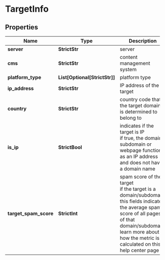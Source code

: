 # TargetInfo


## Properties

| Name | Type | Description | Notes |
|------------ | ------------- | ------------- | -------------|
**server** | **StrictStr** | server |[optional]|
**cms** | **StrictStr** | content management system |[optional]|
**platform_type** | **List[Optional[StrictStr]]** | platform type |[optional]|
**ip_address** | **StrictStr** | IP address of the target |[optional]|
**country** | **StrictStr** | country code that the target domain is determined to belong to |[optional]|
**is_ip** | **StrictBool** | indicates if the target is IP<br>if true, the domain, subdomain or webpage functions as an IP address and does not have a domain name |[optional]|
**target_spam_score** | **StrictInt** | spam score of the target<br>if the target is a domain/subdomain, this fields indicates the average spam score of all pages of that domain/subdomain;<br>learn more about how the metric is calculated on this help center page |[optional]|
